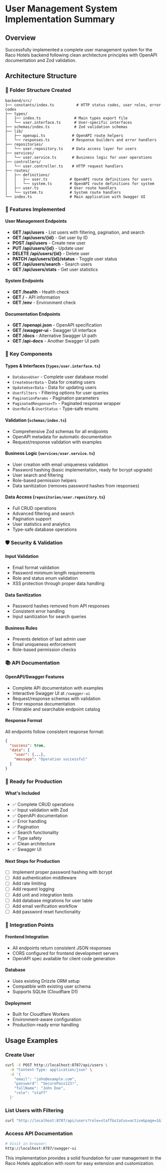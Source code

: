 # User Management System Implementation Summary

## Overview

Successfully implemented a complete user management system for the Raco Hotels backend following clean architecture principles with OpenAPI documentation and Zod validation.

## Architecture Structure

### 📁 Folder Structure Created

```
backend/src/
├── constants/index.ts          # HTTP status codes, user roles, error codes
├── types/
│   ├── index.ts               # Main types export file
│   └── user.interface.ts      # User-specific interfaces
├── schemas/index.ts           # Zod validation schemas
├── lib/
│   ├── openapi.ts            # OpenAPI route helpers
│   └── responses.ts          # Response builders and error handlers
├── repositories/
│   └── user.repository.ts    # Data access layer for users
├── services/
│   └── user.service.ts       # Business logic for user operations
├── controllers/
│   └── user.controller.ts    # HTTP request handlers
├── routes/
│   ├── definitions/
│   │   ├── user.ts          # OpenAPI route definitions for users
│   │   └── system.ts        # OpenAPI route definitions for system
│   ├── user.ts              # User route handlers
│   └── system.ts            # System route handlers
└── index.ts                 # Main application with Swagger UI
```

### 🎯 Features Implemented

#### User Management Endpoints

- **GET /api/users** - List users with filtering, pagination, and search
- **GET /api/users/{id}** - Get user by ID
- **POST /api/users** - Create new user
- **PUT /api/users/{id}** - Update user
- **DELETE /api/users/{id}** - Delete user
- **PATCH /api/users/{id}/status** - Toggle user status
- **GET /api/users/search** - Search users
- **GET /api/users/stats** - Get user statistics

#### System Endpoints

- **GET /health** - Health check
- **GET /** - API information
- **GET /env** - Environment check

#### Documentation Endpoints

- **GET /openapi.json** - OpenAPI specification
- **GET /swagger-ui** - Swagger UI interface
- **GET /docs** - Alternative Swagger UI path
- **GET /api-docs** - Another Swagger UI path

### 🔧 Key Components

#### Types & Interfaces (`types/user.interface.ts`)

- `DatabaseUser` - Complete user database model
- `CreateUserData` - Data for creating users
- `UpdateUserData` - Data for updating users
- `UserFilters` - Filtering options for user queries
- `PaginationParams` - Pagination parameters
- `PaginatedResponse<T>` - Paginated response wrapper
- `UserRole` & `UserStatus` - Type-safe enums

#### Validation (`schemas/index.ts`)

- Comprehensive Zod schemas for all endpoints
- OpenAPI metadata for automatic documentation
- Request/response validation with examples

#### Business Logic (`services/user.service.ts`)

- User creation with email uniqueness validation
- Password hashing (basic implementation, ready for bcrypt upgrade)
- User search and filtering
- Role-based permission helpers
- Data sanitization (removes password hashes from responses)

#### Data Access (`repositories/user.repository.ts`)

- Full CRUD operations
- Advanced filtering and search
- Pagination support
- User statistics and analytics
- Type-safe database operations

### 🛡️ Security & Validation

#### Input Validation

- Email format validation
- Password minimum length requirements
- Role and status enum validation
- XSS protection through proper data handling

#### Data Sanitization

- Password hashes removed from API responses
- Consistent error handling
- Input sanitization for search queries

#### Business Rules

- Prevents deletion of last admin user
- Email uniqueness enforcement
- Role-based permission checks

### 📚 API Documentation

#### OpenAPI/Swagger Features

- Complete API documentation with examples
- Interactive Swagger UI at `/swagger-ui`
- Request/response schemas with validation
- Error response documentation
- Filterable and searchable endpoint catalog

#### Response Format

All endpoints follow consistent response format:

```json
{
  "success": true,
  "data": {
    "user": {...},
    "message": "Operation successful"
  }
}
```

### 🚀 Ready for Production

#### What's Included

- ✅ Complete CRUD operations
- ✅ Input validation with Zod
- ✅ OpenAPI documentation
- ✅ Error handling
- ✅ Pagination
- ✅ Search functionality
- ✅ Type safety
- ✅ Clean architecture
- ✅ Swagger UI

#### Next Steps for Production

- [ ] Implement proper password hashing with bcrypt
- [ ] Add authentication middleware
- [ ] Add rate limiting
- [ ] Add request logging
- [ ] Add unit and integration tests
- [ ] Add database migrations for user table
- [ ] Add email verification workflow
- [ ] Add password reset functionality

### 🔗 Integration Points

#### Frontend Integration

- All endpoints return consistent JSON responses
- CORS configured for frontend development servers
- OpenAPI spec available for client code generation

#### Database

- Uses existing Drizzle ORM setup
- Compatible with existing user schema
- Supports SQLite (Cloudflare D1)

#### Deployment

- Built for Cloudflare Workers
- Environment-aware configuration
- Production-ready error handling

## Usage Examples

### Create User

```bash
curl -X POST http://localhost:8787/api/users \
  -H "Content-Type: application/json" \
  -d '{
    "email": "john@example.com",
    "password": "SecurePass123!",
    "fullName": "John Doe",
    "role": "staff"
  }'
```

### List Users with Filtering

```bash
curl "http://localhost:8787/api/users?role=staff&status=active&page=1&limit=10"
```

### Access API Documentation

```bash
# Visit in browser:
http://localhost:8787/swagger-ui
```

This implementation provides a solid foundation for user management in the Raco Hotels application with room for easy extension and customization.
